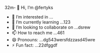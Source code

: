 32m- 👋 Hi, I’m @fertyks
- 👀 I’m interested in ...
- 🌱 I’m currently learning ...123
- 💞️ I’m looking to collaborate on ...dsrew
- 📫 How to reach me ...461
- 😄 Pronouns: ...dg543wersfdzzasd45wre
- ⚡ Fun fact: ...22dfggdf

<!---rht
fertyks/fertyks is a ✨ special ✨ repository becauseasf its 123README.md` (this file) appears on your GitHub profil45ewf5e.
You can click the Preview link to take a look at your changes.f
gddg645
ds
